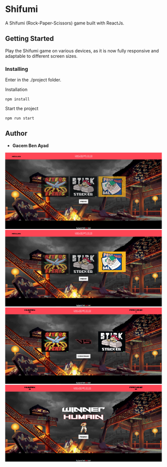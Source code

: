 # Shifumi

A Shifumi (Rock-Paper-Scissors) game built with ReactJs.

## Getting Started

Play the Shifumi game on various devices, as it is now fully responsive and adaptable to different screen sizes.

### Installing

Enter in the ./project folder.

Installation

    npm install

Start the project

    npm run start

## Author

  - **Gacem Ben Ayad**
    
<img src="Home.png" width="800"/>
<img src="Selection.png" width="800"/>
<img src="Combat.png" width="800"/>
<img src="Fini.png" width="800"/>
